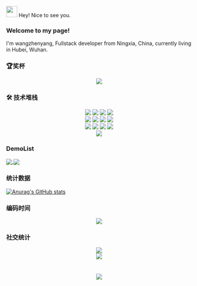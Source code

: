 <div> 
	<img width="30" src="https://user-images.githubusercontent.com/66305203/197138394-ffd42f0e-4e1a-4c67-b5a1-129aa0f8664c.png" />
	<span line="30px">Hey! Nice to see you.</span>
</div> 

### Welcome to my page!
I'm wangzhenyang, Fullstack developer from  Ningxia, China, currently living in  Hubei, Wuhan.

### 🏆奖杯
<div align="center">
  <img src="https://github-profile-trophy.vercel.app/?username=Colincosmo&column=3&margin-w=15&margin-h=15" />
</div>

### 🛠  技术堆栈
<div align="center">
	<img  src="https://camo.githubusercontent.com/b5bf595e34a2743d9624117b3789bb0638235d2402889fc46636bb33aab7aee9/68747470733a2f2f696d672e736869656c64732e696f2f62616467652f2d4a6176615363726970742d4637444631453f7374796c653d666c61742d737175617265266c6f676f3d6a617661736372697074266c6f676f436f6c6f723d303030303030266c6162656c436f6c6f723d25323346374446314326636f6c6f723d253233464643453541" />
	<img  src="https://camo.githubusercontent.com/bfad80db1124e1aac795107f5b11d0b50422e25949cf49b16da08ea2b4cb492b/68747470733a2f2f696d672e736869656c64732e696f2f62616467652f2d547970655363726970742d3331373843363f7374796c653d666c61742d737175617265266c6f676f3d74797065736372697074266c6f676f436f6c6f723d666666666666" />
	<img  src="https://camo.githubusercontent.com/ef022396137854ba286b58b88d6eca1a31b66918b300a65cf0cd2cf8aec9ff45/68747470733a2f2f696d672e736869656c64732e696f2f62616467652f2d5675652d3446433038443f7374796c653d666c61742d737175617265266c6f676f3d7675652e6a73266c6f676f436f6c6f723d666666666666" />
	<img  src="https://camo.githubusercontent.com/756c59405edb1953dea9636e93440da320ff211ab2f26d86d442026e57f0c526/68747470733a2f2f696d672e736869656c64732e696f2f62616467652f2d4e7578742d3030444338323f7374796c653d666c61742d737175617265266c6f676f3d6e7578742e6a73266c6f676f436f6c6f723d666666666666"   />
</div>

<div align="center">
	<img  src="https://camo.githubusercontent.com/634ac4573efe366be621f3d1952bf763970c98312f8dd6d99bcf4eddfa19e9f7/68747470733a2f2f696d672e736869656c64732e696f2f62616467652f2d52656163742d3631444146423f7374796c653d666c61742d737175617265266c6f676f3d7265616374266c6f676f436f6c6f723d666666666666" />
	<img  src="https://camo.githubusercontent.com/e7e00b21775cfa73109abc0c48171a88e748fac3f1908eb92df4839f7a51459c/68747470733a2f2f696d672e736869656c64732e696f2f62616467652f2d4e6578742d3030303030303f7374796c653d666c61742d737175617265266c6f676f3d6e6578742e6a73266c6f676f436f6c6f723d666666666666" />
	<img  src="https://camo.githubusercontent.com/253ef3c73f044d5663b436e3590fa7483b468360f78694d1d087652d8e882d20/68747470733a2f2f696d672e736869656c64732e696f2f62616467652f2d4e6573744a732d4530323334453f7374796c653d666c61742d737175617265266c6f676f3d6e6573746a73266c6f676f436f6c6f723d666666666666" />
	<img  src="https://camo.githubusercontent.com/248ce5f47f21e120379dfbc4d2460644b054217a5694f21a5e995c4baaff6c2a/68747470733a2f2f696d672e736869656c64732e696f2f62616467652f2d5765627061636b2d3844443646393f7374796c653d666c61742d737175617265266c6f676f3d7765627061636b266c6f676f436f6c6f723d666666666666"   />
</div>

<div align="center">
	<img  src="https://camo.githubusercontent.com/1ed1fef98c8c98dec17b985c10aa2e1ed8089c66a5803dbe19921b2859f24cd5/68747470733a2f2f696d672e736869656c64732e696f2f62616467652f2d566974652d3634364346463f7374796c653d666c61742d737175617265266c6f676f3d56697465266c6f676f436f6c6f723d666666666666" />
	<img  src="https://camo.githubusercontent.com/6ede6cf733e385080214589407d1cd6a88b3633990241eee703bbbef6b2c8051/68747470733a2f2f696d672e736869656c64732e696f2f62616467652f2d4d7953514c2d3434373941313f7374796c653d666c61742d737175617265266c6f676f3d4d7953514c266c6f676f436f6c6f723d666666666666" />
	<img  src="https://camo.githubusercontent.com/8ed3e2ba7e6ac962489a484542986c749d7950b305778ce0839387fe050c9fdc/68747470733a2f2f696d672e736869656c64732e696f2f62616467652f2d4d6f6e676f44422d3437413234383f7374796c653d666c61742d737175617265266c6f676f3d4d6f6e676f4442266c6f676f436f6c6f723d666666666666" />
	<img  src="https://camo.githubusercontent.com/c5d0c3ab3bb7d56038dcfa868b056ed7b2bd119579bd4cf4d1123244adc74bca/68747470733a2f2f696d672e736869656c64732e696f2f62616467652f2d4769742d2532334630353033323f7374796c653d666c61742d737175617265266c6f676f3d676974266c6f676f436f6c6f723d253233666666666666"   />
</div>
<div align="center">
	<img src="https://redis.io/images/redis-cube.svg" />
</div>


### DemoList
<a href="https://github.com/anuraghazra/github-readme-stats">
  <img align="center" src="https://github-readme-stats.vercel.app/api/pin/?username=Colincosmo&repo=vue3-template&show_owner=true&theme=midnight-purple" />
</a>
<a href="https://github.com/anuraghazra/convoychat">
  <img align="center" src="https://github-readme-stats.vercel.app/api/pin/?username=Colincosmo&repo=vue3-template&show_owner=true&theme=midnight-purple" />
</a>

### 统计数据
[![Anurag's GitHub stats](https://github-readme-stats.vercel.app/api?username=Colincosmo&count_private=true&show_icons=true&theme=midnight-purple)](https://github.com/Colincosmo/Colincosmo)


### 编码时间
<div align="center">
    <img  src="https://visitor-badge.glitch.me/badge?page_id=sun0225SUN" />
</div>

### 社交统计
<div align="center">
    <img src="https://stats.justsong.cn/api/github?username=Colincosmo"/>
</div>

<div align="center">
    <img  src="https://github-readme-streak-stats.herokuapp.com/?user=sun0225SUN&theme=highcontrast" />
</div>

<h1 align="center">
  <a href="https://sunguoqi.com/">
    <img src="https://readme-typing-svg.herokuapp.com/?lines=console.log(%22Hello%2C%20World!%22);小孙同学祝您今天愉快!&center=true&size=27">
  </a>
</h1>

